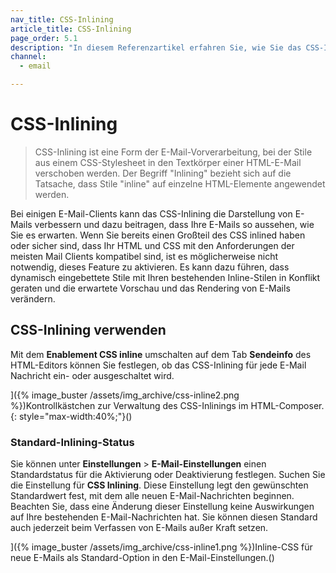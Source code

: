 ```yaml
---
nav_title: CSS-Inlining
article_title: CSS-Inlining
page_order: 5.1
description: "In diesem Referenzartikel erfahren Sie, wie Sie das CSS-Inlining aktivieren können und welche bewährten Praktiken es gibt."
channel:
  - email

---
```


# CSS-Inlining

> CSS-Inlining ist eine Form der E-Mail-Vorverarbeitung, bei der Stile aus einem CSS-Stylesheet in den Textkörper einer HTML-E-Mail verschoben werden. Der Begriff "Inlining" bezieht sich auf die Tatsache, dass Stile "inline" auf einzelne HTML-Elemente angewendet werden.

Bei einigen E-Mail-Clients kann das CSS-Inlining die Darstellung von E-Mails verbessern und dazu beitragen, dass Ihre E-Mails so aussehen, wie Sie es erwarten. Wenn Sie bereits einen Großteil des CSS inlined haben oder sicher sind, dass Ihr HTML und CSS mit den Anforderungen der meisten Mail Clients kompatibel sind, ist es möglicherweise nicht notwendig, dieses Feature zu aktivieren. Es kann dazu führen, dass dynamisch eingebettete Stile mit Ihren bestehenden Inline-Stilen in Konflikt geraten und die erwartete Vorschau und das Rendering von E-Mails verändern.

## CSS-Inlining verwenden

Mit dem **Enablement CSS inline** umschalten auf dem Tab **Sendeinfo** des HTML-Editors können Sie festlegen, ob das CSS-Inlining für jede E-Mail Nachricht ein- oder ausgeschaltet wird.

]({% image_buster /assets/img_archive/css-inline2.png %})Kontrollkästchen zur Verwaltung des CSS-Inlinings im HTML-Composer.{: style="max-width:40%;"}()

### Standard-Inlining-Status

Sie können unter **Einstellungen** > **E-Mail-Einstellungen** einen Standardstatus für die Aktivierung oder Deaktivierung festlegen. Suchen Sie die Einstellung für **CSS Inlining**. Diese Einstellung legt den gewünschten Standardwert fest, mit dem alle neuen E-Mail-Nachrichten beginnen. Beachten Sie, dass eine Änderung dieser Einstellung keine Auswirkungen auf Ihre bestehenden E-Mail-Nachrichten hat. Sie können diesen Standard auch jederzeit beim Verfassen von E-Mails außer Kraft setzen.

]({% image_buster /assets/img_archive/css-inline1.png %})Inline-CSS für neue E-Mails als Standard-Option in den E-Mail-Einstellungen.()

